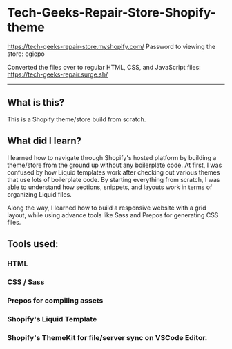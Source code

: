 # Tech-Geeks-Repair-Store-Shopify-theme

https://tech-geeks-repair-store.myshopify.com/
Password to viewing the store: egiepo


Converted the files over to regular HTML, CSS, and JavaScript files:
https://tech-geeks-repair.surge.sh/


***

## What is this?
This is a Shopify theme/store build from scratch. 

## What did I learn?
I learned how to navigate through Shopify's hosted platform by building a theme/store from the ground up without any boilerplate code.
At first, I was confused by how Liquid templates work after checking out various themes that use lots of boilerplate code. By starting everything from scratch, I was able to understand how sections, snippets, and layouts work in terms of organizing Liquid files. 

Along the way, I learned how to build a responsive website with a grid layout, while using advance tools like Sass and Prepos for generating CSS files. 


## Tools used:
### HTML
### CSS / Sass
### Prepos for compiling assets
### Shopify's Liquid Template
### Shopify's ThemeKit for file/server sync on VSCode Editor.
